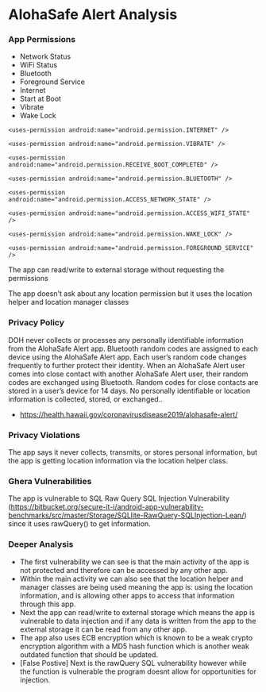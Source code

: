 # AlohaSafe Alert Analysis
### App Permissions
  - Network Status
  - WiFi Status
  - Bluetooth
  - Foreground Service
  - Internet
  - Start at Boot
  - Vibrate
  - Wake Lock

```
<uses-permission android:name="android.permission.INTERNET" />

<uses-permission android:name="android.permission.VIBRATE" />

<uses-permission android:name="android.permission.RECEIVE_BOOT_COMPLETED" />

<uses-permission android:name="android.permission.BLUETOOTH" />

<uses-permission android:name="android.permission.ACCESS_NETWORK_STATE" />

<uses-permission android:name="android.permission.ACCESS_WIFI_STATE" />

<uses-permission android:name="android.permission.WAKE_LOCK" />
    
<uses-permission android:name="android.permission.FOREGROUND_SERVICE" />
```

The app can read/write to external storage without requesting the permissions
 
The app doesn't ask about any location permission but it uses the location helper and location manager classes

### Privacy Policy
DOH never collects or processes any personally identifiable information from the AlohaSafe Alert app. Bluetooth random codes are assigned to each device using the AlohaSafe Alert app. Each user’s random code changes frequently to further protect their identity. When an AlohaSafe Alert user comes into close contact with another AlohaSafe Alert user, their random codes are exchanged using Bluetooth. Random codes for close contacts are stored in a user’s device for 14 days. No personally identifiable or location information is collected, stored, or exchanged..
  - https://health.hawaii.gov/coronavirusdisease2019/alohasafe-alert/

### Privacy Violations
The app says it never collects, transmits, or stores personal information, but the app is getting location information via the location helper class.
### Ghera Vulnerabilities
The app is vulnerable to SQL Raw Query SQL Injection Vulnerability (https://bitbucket.org/secure-it-i/android-app-vulnerability-benchmarks/src/master/Storage/SQLlite-RawQuery-SQLInjection-Lean/) since it uses rawQuery() to get information. 

### Deeper Analysis
- The first vulnerability we can see is that the main activity of the app is not protected and therefore can be accessed by any other app.
- Within the main activity we can also see that the location helper and manager classes are being used meaning the app is: using the location information, and is allowing other apps to access that information through this app.
- Next the app can read/write to external storage which means the app is vulnerable to data injection and if any data is written from the app to the external storage it can be read from any other app.
- The app also uses ECB encryption which is known to be a weak crypto encryption algorithm with a MD5 hash function which is another weak outdated function that should be updated.
- [False Postive] Next is the rawQuery SQL vulnerability however while the function is vulnerable the program doesnt allow for opportunities for injection.

